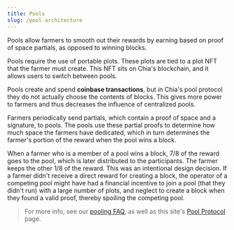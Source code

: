 ```yaml
---
title: Pools
slug: /pool-architecture
---
```


Pools allow farmers to smooth out their rewards by earning based on proof of space partials, as opposed to winning blocks.

Pools require the use of portable plots. These plots are tied to a plot NFT that the farmer must create. This NFT sits on Chia's blockchain, and it allows users to switch between pools.

Pools create and spend **coinbase transactions**, but in Chia's pool protocol they do not actually choose the contents of blocks. This gives more power to farmers and thus decreases the influence of centralized pools.

Farmers periodically send partials, which contain a proof of space and a signature, to pools. The pools use these partial proofs to determine how much space the farmers have dedicated, which in turn determines the farmer's portion of the reward when the pool wins a block.

When a farmer who is a member of a pool wins a block, 7/8 of the reward goes to the pool, which is later distributed to the participants. The farmer keeps the other 1/8 of the reward. This was an intentional design decision. If a farmer didn't receive a direct reward for creating a block, the operator of a competing pool might have had a financial incentive to join a pool (that they didn't run) with a large number of plots, and neglect to create a block when they found a valid proof, thereby spoiling the competing pool.

> For more info, see our [pooling FAQ](https://github.com/Chia-Network/chia-blockchain/wiki/Pooling-FAQ 'Chia Pooling FAQ'), as well as this site's [Pool Protocol](/docs/pooling/pooling) page.
